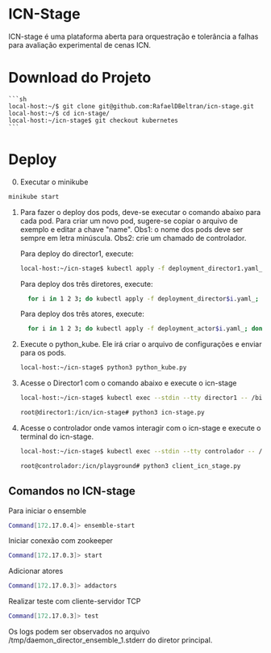 # ICN-Stage

ICN-stage é uma plataforma aberta para orquestração e tolerância a falhas para avaliação experimental de cenas ICN.

# Download do Projeto

    ```sh
    local-host:~/$ git clone git@github.com:RafaelDBeltran/icn-stage.git
    local-host:~/$ cd icn-stage/
    local-host:~/icn-stage$ git checkout kubernetes
    ```

# Deploy
0. Executar o minikube 
```sh
minikube start
```

1. Para fazer o deploy dos pods, deve-se executar o comando abaixo para cada pod.
   Para criar um novo pod, sugere-se copiar o arquivo de exemplo e editar a chave "name".
   Obs1: o nome dos pods deve ser sempre em letra minúscula.
   Obs2: crie um chamado de controlador.
   
   Para deploy do director1, execute:
    ```sh
    local-host:~/icn-stage$ kubectl apply -f deployment_director1.yaml_
    ```
    
    Para deploy dos três diretores, execute:
    ```sh
      for i in 1 2 3; do kubectl apply -f deployment_director$i.yaml_; done
    ```
    
    Para deploy dos três atores, execute:
    ```sh
      for i in 1 2 3; do kubectl apply -f deployment_actor$i.yaml_; done
    ```
    
2. Execute o python_kube. Ele irá criar o arquivo de configurações e enviar para os pods.

   ```sh
   local-host:~/icn-stage$ python3 python_kube.py
   ```
3. Acesse o Director1 com o comando abaixo e execute o icn-stage

   ```sh
   local-host:~/icn-stage$ kubectl exec --stdin --tty director1 -- /bin/bash

   root@director1:/icn/icn-stage# python3 icn-stage.py
   ```
4. Acesse o controlador onde vamos interagir com o icn-stage e execute o terminal do icn-stage.

   ```sh
   local-host:~/icn-stage$ kubectl exec --stdin --tty controlador -- /bin/bash

   root@controlador:/icn/playground# python3 client_icn_stage.py
   ```

## Comandos no ICN-stage
Para iniciar o ensemble
```sh
Command[172.17.0.4]> ensemble-start
```
Iniciar conexão com zookeeper
```sh
Command[172.17.0.3]> start
```
Adicionar atores
```sh
Command[172.17.0.3]> addactors
```
Realizar teste com cliente-servidor TCP
```sh
Command[172.17.0.3]> test
```

Os logs podem ser observados no arquivo /tmp/daemon_director_ensemble_1.stderr do diretor principal.

[//]: # (These are reference links used in the body of this note and get stripped out when the markdown processor does its job. There is no need to format nicely because it shouldn't be seen. Thanks SO - http://stackoverflow.com/questions/4823468/store-comments-in-markdown-syntax)


   [dill]: <https://github.com/joemccann/dillinger>
   [git-repo-url]: <https://github.com/joemccann/dillinger.git>
   [john gruber]: <http://daringfireball.net>
   [df1]: <http://daringfireball.net/projects/markdown/>
   [markdown-it]: <https://github.com/markdown-it/markdown-it>
   [Ace Editor]: <http://ace.ajax.org>
   [node.js]: <http://nodejs.org>
   [Twitter Bootstrap]: <http://twitter.github.com/bootstrap/>
   [jQuery]: <http://jquery.com>
   [@tjholowaychuk]: <http://twitter.com/tjholowaychuk>
   [express]: <http://expressjs.com>
   [AngularJS]: <http://angularjs.org>
   [Gulp]: <http://gulpjs.com>

   [PlDb]: <https://github.com/joemccann/dillinger/tree/master/plugins/dropbox/README.md>
   [PlGh]: <https://github.com/joemccann/dillinger/tree/master/plugins/github/README.md>
   [PlGd]: <https://github.com/joemccann/dillinger/tree/master/plugins/googledrive/README.md>
   [PlOd]: <https://github.com/joemccann/dillinger/tree/master/plugins/onedrive/README.md>
   [PlMe]: <https://github.com/joemccann/dillinger/tree/master/plugins/medium/README.md>
   [PlGa]: <https://github.com/RahulHP/dillinger/blob/master/plugins/googleanalytics/README.md>
